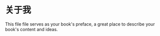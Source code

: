 # 关于我

This file file serves as your book's preface, a great place to describe your book's content and ideas.

